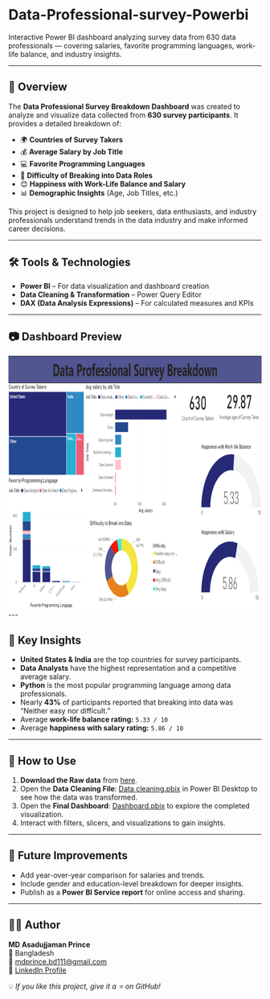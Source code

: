 # Data-Professional-survey-Powerbi
Interactive Power BI dashboard analyzing survey data from 630 data professionals — covering salaries, favorite programming languages, work-life balance, and industry insights.

---

## 📖 Overview  

The **Data Professional Survey Breakdown Dashboard** was created to analyze and visualize data collected from **630 survey participants**. It provides a detailed breakdown of:  

- 🌍 **Countries of Survey Takers**  
- 💰 **Average Salary by Job Title**  
- 💻 **Favorite Programming Languages**  
- 🎯 **Difficulty of Breaking into Data Roles**  
- 😊 **Happiness with Work-Life Balance and Salary**  
- 📊 **Demographic Insights** (Age, Job Titles, etc.)  

This project is designed to help job seekers, data enthusiasts, and industry professionals understand trends in the data industry and make informed career decisions.  

---

## 🛠️ Tools & Technologies  

- **Power BI** – For data visualization and dashboard creation  
- **Data Cleaning & Transformation** – Power Query Editor  
- **DAX (Data Analysis Expressions)** – For calculated measures and KPIs  

---

## 📷 Dashboard Preview  

<img width="1162" height="504" alt="Dashboard" src="https://github.com/mdprince007/Data-Professional-survey-Powerbi/blob/main/Dashboard.png" />
---

## 🔑 Key Insights  

- **United States & India** are the top countries for survey participants.  
- **Data Analysts** have the highest representation and a competitive average salary.  
- **Python** is the most popular programming language among data professionals.  
- Nearly **43%** of participants reported that breaking into data was “Neither easy nor difficult.”  
- Average **work-life balance rating:** `5.33 / 10`  
- Average **happiness with salary rating:** `5.86 / 10`  

---

## 🚀 How to Use  

1. **Download the Raw data** from [here](https://github.com/mdprince007/Data-Professional-survey-Powerbi/blob/main/Raw%20Data.xlsx).  
2. Open the **Data Cleaning File**: [Data cleaning.pbix](https://github.com/mdprince007/Data-Professional-survey-Powerbi/blob/main/data%20cleaning.pbix) in Power BI Desktop to see how the data was transformed.  
3. Open the **Final Dashboard**: [Dashboard.pbix](https://github.com/mdprince007/Data-Professional-survey-Powerbi/blob/main/Dashboard.pbix) to explore the completed visualization.  
4. Interact with filters, slicers, and visualizations to gain insights.  

---

## 📌 Future Improvements  

- Add year-over-year comparison for salaries and trends.  
- Include gender and education-level breakdown for deeper insights.  
- Publish as a **Power BI Service report** for online access and sharing.  

---


## 👨‍💻 Author  

**MD Asadujjaman Prince**  
📍 Bangladesh  
📧 [mdprince.bd111@gmail.com](mailto:mdprince.bd111@gmail.com)  
🔗 [LinkedIn Profile](https://www.linkedin.com/in/mdasadujjamanprince/)  

💡 *If you like this project, give it a ⭐ on GitHub!*  
